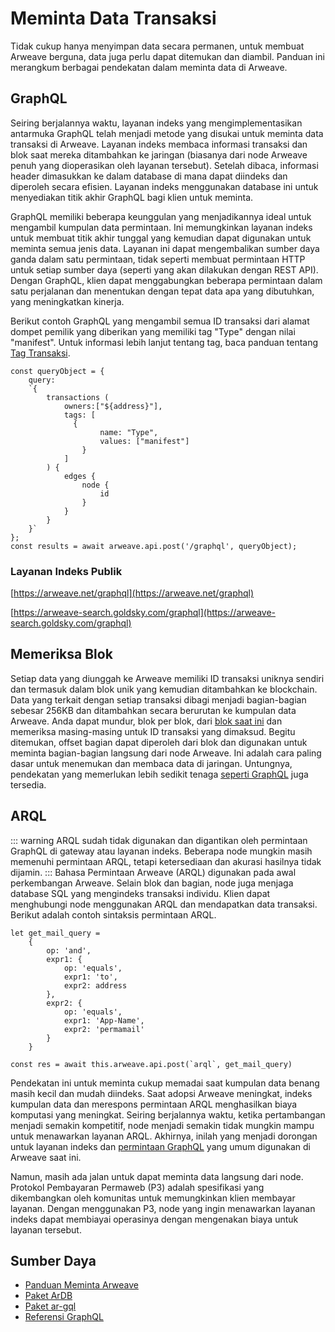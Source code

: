 # Meminta Data Transaksi
Tidak cukup hanya menyimpan data secara permanen, untuk membuat Arweave berguna, data juga perlu dapat ditemukan dan diambil. Panduan ini merangkum berbagai pendekatan dalam meminta data di Arweave.

## GraphQL
Seiring berjalannya waktu, layanan indeks yang mengimplementasikan antarmuka GraphQL telah menjadi metode yang disukai untuk meminta data transaksi di Arweave. Layanan indeks membaca informasi transaksi dan blok saat mereka ditambahkan ke jaringan (biasanya dari node Arweave penuh yang dioperasikan oleh layanan tersebut). Setelah dibaca, informasi header dimasukkan ke dalam database di mana dapat diindeks dan diperoleh secara efisien. Layanan indeks menggunakan database ini untuk menyediakan titik akhir GraphQL bagi klien untuk meminta.

GraphQL memiliki beberapa keunggulan yang menjadikannya ideal untuk mengambil kumpulan data permintaan. Ini memungkinkan layanan indeks untuk membuat titik akhir tunggal yang kemudian dapat digunakan untuk meminta semua jenis data. Layanan ini dapat mengembalikan sumber daya ganda dalam satu permintaan, tidak seperti membuat permintaan HTTP untuk setiap sumber daya (seperti yang akan dilakukan dengan REST API). Dengan GraphQL, klien dapat menggabungkan beberapa permintaan dalam satu perjalanan dan menentukan dengan tepat data apa yang dibutuhkan, yang meningkatkan kinerja.

Berikut contoh GraphQL yang mengambil semua ID transaksi dari alamat dompet pemilik yang diberikan yang memiliki tag "Type" dengan nilai "manifest". Untuk informasi lebih lanjut tentang tag, baca panduan tentang [Tag Transaksi](tags.md).

```js:no-line-numbers
const queryObject = {
	query:
	`{
		transactions (
			owners:["${address}"],
			tags: [
			  {
					name: "Type",
					values: ["manifest"]
				}
			]
		) {
			edges {
				node {
					id
				}
			}
		}
	}`
};
const results = await arweave.api.post('/graphql', queryObject);
```

### Layanan Indeks Publik
[https://arweave.net/graphql](https://arweave.net/graphql)

[https://arweave-search.goldsky.com/graphql](https://arweave-search.goldsky.com/graphql)

## Memeriksa Blok
Setiap data yang diunggah ke Arweave memiliki ID transaksi uniknya sendiri dan termasuk dalam blok unik yang kemudian ditambahkan ke blockchain. Data yang terkait dengan setiap transaksi dibagi menjadi bagian-bagian sebesar 256KB dan ditambahkan secara berurutan ke kumpulan data Arweave. Anda dapat mundur, blok per blok, dari [blok saat ini](https://arweave.net/block/current) dan memeriksa masing-masing untuk ID transaksi yang dimaksud. Begitu ditemukan, offset bagian dapat diperoleh dari blok dan digunakan untuk meminta bagian-bagian langsung dari node Arweave. Ini adalah cara paling dasar untuk menemukan dan membaca data di jaringan. Untungnya, pendekatan yang memerlukan lebih sedikit tenaga [seperti GraphQL](#graphql) juga tersedia.

## ARQL
::: warning
ARQL sudah tidak digunakan dan digantikan oleh permintaan GraphQL di gateway atau layanan indeks. Beberapa node mungkin masih memenuhi permintaan ARQL, tetapi ketersediaan dan akurasi hasilnya tidak dijamin.
:::
Bahasa Permintaan Arweave (ARQL) digunakan pada awal perkembangan Arweave. Selain blok dan bagian, node juga menjaga database SQL yang mengindeks transaksi individu. Klien dapat menghubungi node menggunakan ARQL dan mendapatkan data transaksi. Berikut adalah contoh sintaksis permintaan ARQL.

```js:no-line-numbers
let get_mail_query =
	{
		op: 'and',
		expr1: {
			op: 'equals',
			expr1: 'to',
			expr2: address
		},
		expr2: {
			op: 'equals',
			expr1: 'App-Name',
			expr2: 'permamail'
		}
	}

const res = await this.arweave.api.post(`arql`, get_mail_query)
```
Pendekatan ini untuk meminta cukup memadai saat kumpulan data benang masih kecil dan mudah diindeks. Saat adopsi Arweave meningkat, indeks kumpulan data dan merespons permintaan ARQL menghasilkan biaya komputasi yang meningkat. Seiring berjalannya waktu, ketika pertambangan menjadi semakin kompetitif, node menjadi semakin tidak mungkin mampu untuk menawarkan layanan ARQL. Akhirnya, inilah yang menjadi dorongan untuk layanan indeks dan [permintaan GraphQL](#graphql) yang umum digunakan di Arweave saat ini.

Namun, masih ada jalan untuk dapat meminta data langsung dari node. Protokol Pembayaran Permaweb (P3) adalah spesifikasi yang dikembangkan oleh komunitas untuk memungkinkan klien membayar layanan. Dengan menggunakan P3, node yang ingin menawarkan layanan indeks dapat membiayai operasinya dengan mengenakan biaya untuk layanan tersebut.

## Sumber Daya
* [Panduan Meminta Arweave](../guides/querying-arweave/queryingArweave.md)
* [Paket ArDB](../guides/querying-arweave/ardb.md)
* [Paket ar-gql](../guides/querying-arweave/ar-gql.md)
* [Referensi GraphQL](../references/gql.md)